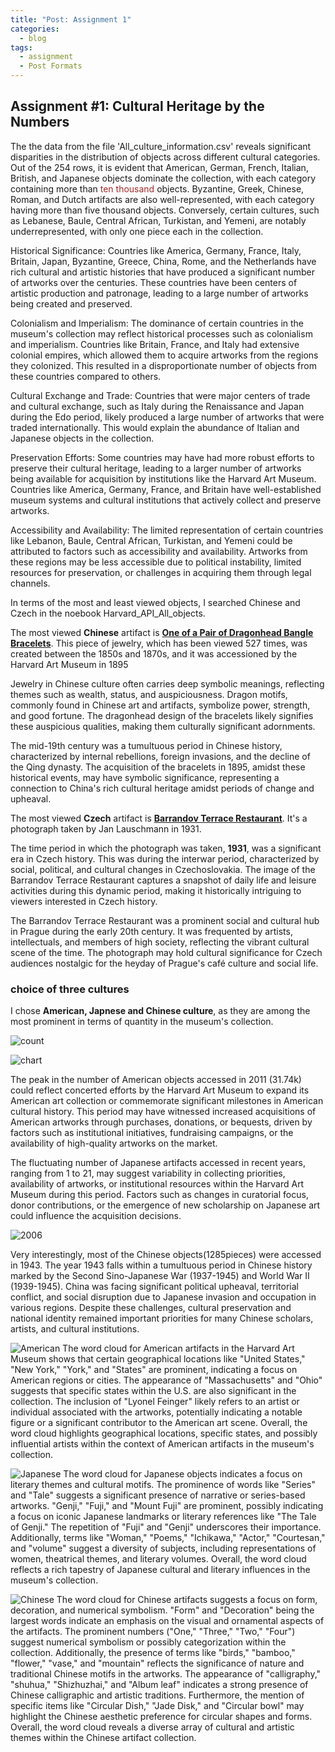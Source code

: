```yaml
---
title: "Post: Assignment 1"
categories:
  - blog
tags:
  - assignment
  - Post Formats
---
```


## Assignment #1: Cultural Heritage by the Numbers


The the data from the file 'All_culture_information.csv' reveals significant disparities in the distribution of objects across different cultural categories. Out of the 254 rows, it is evident that American, German, French, Italian, British, and Japanese objects dominate the collection, with each category containing more than <span style="color:brown">ten thousand</span> objects. Byzantine, Greek, Chinese, Roman, and Dutch artifacts are also well-represented, with each category having more than five thousand objects. Conversely, certain cultures, such as Lebanese, Baule, Central African, Turkistan, and Yemeni, are notably underrepresented, with only one piece each in the collection. 

Historical Significance: Countries like America, Germany, France, Italy, Britain, Japan, Byzantine, Greece, China, Rome, and the Netherlands have rich cultural and artistic histories that have produced a significant number of artworks over the centuries. These countries have been centers of artistic production and patronage, leading to a large number of artworks being created and preserved.

Colonialism and Imperialism: The dominance of certain countries in the museum's collection may reflect historical processes such as colonialism and imperialism. Countries like Britain, France, and Italy had extensive colonial empires, which allowed them to acquire artworks from the regions they colonized. This resulted in a disproportionate number of objects from these countries compared to others.

Cultural Exchange and Trade: Countries that were major centers of trade and cultural exchange, such as Italy during the Renaissance and Japan during the Edo period, likely produced a large number of artworks that were traded internationally. This would explain the abundance of Italian and Japanese objects in the collection.

Preservation Efforts: Some countries may have had more robust efforts to preserve their cultural heritage, leading to a larger number of artworks being available for acquisition by institutions like the Harvard Art Museum. Countries like America, Germany, France, and Britain have well-established museum systems and cultural institutions that actively collect and preserve artworks.

Accessibility and Availability: The limited representation of certain countries like Lebanon, Baule, Central African, Turkistan, and Yemeni could be attributed to factors such as accessibility and availability. Artworks from these regions may be less accessible due to political instability, limited resources for preservation, or challenges in acquiring them through legal channels.



In terms of the most and least viewed objects, I searched Chinese and Czech in the noebook Harvard_API_All_objects. 

The most viewed **Chinese** artifact is **[One of a Pair of Dragonhead Bangle Bracelets](https://harvardartmuseums.org/collections/object/232556?position=0)**.
This piece of jewelry, which has been viewed 527 times, was created between the 1850s and 1870s, and it was accessioned by the Harvard Art Museum in 1895

Jewelry in Chinese culture often carries deep symbolic meanings, reflecting themes such as wealth, status, and auspiciousness. Dragon motifs, commonly found in Chinese art and artifacts, symbolize power, strength, and good fortune. The dragonhead design of the bracelets likely signifies these auspicious qualities, making them culturally significant adornments.

The mid-19th century was a tumultuous period in Chinese history, characterized by internal rebellions, foreign invasions, and the decline of the Qing dynasty. The acquisition of the bracelets in 1895, amidst these historical events, may have symbolic significance, representing a connection to China's rich cultural heritage amidst periods of change and upheaval.

The most viewed **Czech** artifact is **[Barrandov Terrace Restaurant](https://harvardartmuseums.org/collections/object/318204?position=0&context=person&id=22140)**.
It's a photograph taken by Jan Lauschmann in 1931.

The time period in which the photograph was taken, **1931**, was a significant era in Czech history. This was during the interwar period, characterized by social, political, and cultural changes in Czechoslovakia. The image of the Barrandov Terrace Restaurant captures a snapshot of daily life and leisure activities during this dynamic period, making it historically intriguing to viewers interested in Czech history.

The Barrandov Terrace Restaurant was a prominent social and cultural hub in Prague during the early 20th century. It was frequented by artists, intellectuals, and members of high society, reflecting the vibrant cultural scene of the time. The photograph may hold cultural significance for Czech audiences nostalgic for the heyday of Prague's café culture and social life.


### choice of three cultures

I chose **American, Japnese and Chinese culture**, as they are among the most prominent in terms of quantity in the museum's collection.

![count](/assets/assignment1/count.jpg)

![chart](/assets/assignment1/chart.jpg)

The peak in the number of American objects accessed in 2011 (31.74k) could reflect concerted efforts by the Harvard Art Museum to expand its American art collection or commemorate significant milestones in American cultural history. This period may have witnessed increased acquisitions of American artworks through purchases, donations, or bequests, driven by factors such as institutional initiatives, fundraising campaigns, or the availability of high-quality artworks on the market.

The fluctuating number of Japanese artifacts accessed in recent years, ranging from 1 to 21, may suggest variability in collecting priorities, availability of artworks, or institutional resources within the Harvard Art Museum during this period. Factors such as changes in curatorial focus, donor contributions, or the emergence of new scholarship on Japanese art could influence the acquisition decisions.

![2006](/assets/assignment1/2006.jpg)

Very interestingly, most of the Chinese objects(1285pieces) were accessed in 1943. The year 1943 falls within a tumultuous period in Chinese history marked by the Second Sino-Japanese War (1937-1945) and World War II (1939-1945). China was facing significant political upheaval, territorial conflict, and social disruption due to Japanese invasion and occupation in various regions. Despite these challenges, cultural preservation and national identity remained important priorities for many Chinese scholars, artists, and cultural institutions.


![American](/assets/assignment1/american.jpg)
The word cloud for American artifacts in the Harvard Art Museum shows that certain geographical locations like "United States," "New York," "York," and "States" are prominent, indicating a focus on American regions or cities. The appearance of "Massachusetts" and "Ohio" suggests that specific states within the U.S. are also significant in the collection. The inclusion of "Lyonel Feinger" likely refers to an artist or individual associated with the artworks, potentially indicating a notable figure or a significant contributor to the American art scene. Overall, the word cloud highlights geographical locations, specific states, and possibly influential artists within the context of American artifacts in the museum's collection.

![Japanese](/assets/assignment1/japanese.jpg)
The word cloud for Japanese objects indicates a focus on literary themes and cultural motifs. The prominence of words like "Series" and "Tale" suggests a significant presence of narrative or series-based artworks. "Genji," "Fuji," and "Mount Fuji" are prominent, possibly indicating a focus on iconic Japanese landmarks or literary references like "The Tale of Genji." The repetition of "Fuji" and "Genji" underscores their importance. Additionally, terms like "Woman," "Poems," "Ichikawa," "Actor," "Courtesan," and "volume" suggest a diversity of subjects, including representations of women, theatrical themes, and literary volumes. Overall, the word cloud reflects a rich tapestry of Japanese cultural and literary influences in the museum's collection.

![Chinese](/assets/assignment1/chinese.jpg)
The word cloud for Chinese artifacts suggests a focus on form, decoration, and numerical symbolism. "Form" and "Decoration" being the largest words indicate an emphasis on the visual and ornamental aspects of the artifacts. The prominent numbers ("One," "Three," "Two," "Four") suggest numerical symbolism or possibly categorization within the collection. Additionally, the presence of terms like "birds," "bamboo," "flower," "vase," and "mountain" reflects the significance of nature and traditional Chinese motifs in the artworks. The appearance of "calligraphy," "shuhua," "Shizhuzhai," and "Album leaf" indicates a strong presence of Chinese calligraphic and artistic traditions. Furthermore, the mention of specific items like "Circular Dish," "Jade Disk," and "Circular bowl" may highlight the Chinese aesthetic preference for circular shapes and forms. Overall, the word cloud reveals a diverse array of cultural and artistic themes within the Chinese artifact collection.

